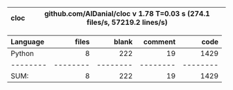 cloc|github.com/AlDanial/cloc v 1.78  T=0.03 s (274.1 files/s, 57219.2 lines/s)
--- | ---

Language|files|blank|comment|code
:-------|-------:|-------:|-------:|-------:
Python|8|222|19|1429
--------|--------|--------|--------|--------
SUM:|8|222|19|1429
